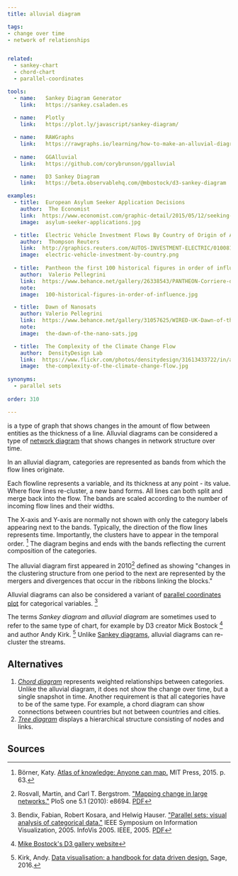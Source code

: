 ```yaml
---
title: alluvial diagram

tags:
- change over time
- network of relationships


related:
  - sankey-chart
  - chord-chart
  - parallel-coordinates

tools:
  - name:   Sankey Diagram Generator
    link:   https://sankey.csaladen.es
    
  - name:   Plotly
    link:   https://plot.ly/javascript/sankey-diagram/

  - name:   RAWGraphs
    link:   https://rawgraphs.io/learning/how-to-make-an-alluvial-diagram/
    
  - name:   GGAlluvial
    link:   https://github.com/corybrunson/ggalluvial

  - name:   D3 Sankey Diagram
    link:   https://beta.observablehq.com/@mbostock/d3-sankey-diagram 

examples:
  - title:  European Asylum Seeker Application Decisions
    author:  The Economist
    link:  https://www.economist.com/graphic-detail/2015/05/12/seeking-safety
    image:  asylum-seeker-applications.jpg

  - title:  Electric Vehicle Investment Flows By Country of Origin of Automaker
    author:  Thompson Reuters
    link:  http://graphics.reuters.com/AUTOS-INVESTMENT-ELECTRIC/010081ZB3HD/index.html
    image:  electric-vehicle-investment-by-country.png
    
  - title:  Pantheon the first 100 historical figures in order of influence
    author:  Valerio Pellegrini
    link:  https://www.behance.net/gallery/26338543/PANTHEON-Corriere-della-Sera-La-Lettura-181
    note: 
    image:  100-historical-figures-in-order-of-influence.jpg

  - title:  Dawn of Nanosats
    author: Valerio Pellegrini
    link:  https://www.behance.net/gallery/31057625/WIRED-UK-Dawn-of-the-Nanosats
    note: 
    image:  the-dawn-of-the-nano-sats.jpg

  - title:  The Complexity of the Climate Change Flow
    author:  DensityDesign Lab
    link:  https://www.flickr.com/photos/densitydesign/31613433722/in/album-72157677740884236/
    image:  the-complexity-of-the-climate-change-flow.jpg
  
synonyms:
  - parallel sets
  
order: 310

---
```


is a type of graph that shows changes in the amount of flow between entities as the thickness of a line. Alluvial diagrams can be considered a type of [network diagram](/network-diagram) that shows changes in network structure over time. 
<!--more-->


In an alluvial diagram, categories are represented as bands from which the flow lines originate. 

Each flowline represents a variable, and its thickness at any point - its value. Where flow lines re-cluster, a new band forms. All lines can both split and merge back into the flow. The bands are scaled according to the number of incoming flow lines and their widths. 
 
The X-axis and Y-axis are normally not shown with only the category labels appearing next to the bands. Typically, the direction of the flow lines represents time. Importantly, the clusters have to appear in the temporal order. [^borner]
The diagram begins and ends with the bands reflecting the current composition of the categories.
 
The alluvial diagram first appeared in 2010[^rosvall] defined as showing "changes in the clustering structure from one period to the next are represented by the mergers and divergences that occur in the ribbons linking the blocks." 

Alluvial diagrams can also be considered a variant of [parallel coordinates plot](/parallel-coordinates) for categorical variables. [^kosara]

The terms *Sankey diagram* and *alluvial diagram* are sometimes used to refer to the same type of chart, for example by D3 creator Mick Bostock [^bostock] and author Andy Kirk. [^kirk]
Unlike [Sankey diagrams](/sankey-chart), alluvial diagrams can re-cluster the streams.

## Alternatives

1. [*Chord diagram*](/chord-diagram) represents weighted relationships between categories. Unlike the alluvial diagram, it does not show the change over time, but a single snapshot in time. Another requirement is that all categories have to be of the same type. For example, a chord diagram can show connections between countries but not between countries and cities.
2. [*Tree diagram*](/tree-diagram) displays a hierarchical structure consisting of nodes and links.

## Sources
[^borner]: Börner, Katy. [Atlas of knowledge: Anyone can map.](https://books.google.com/books?id=Fe-cBwAAQBAJ) MIT Press, 2015. p. 63.
[^rosvall]: Rosvall, Martin, and Carl T. Bergstrom. ["Mapping change in large networks."](https://doi.org/10.1371/journal.pone.0008694) PloS one 5.1 (2010): e8694. [PDF](https://arxiv.org/pdf/0812.1242.pdf)
[^kosara]: Bendix, Fabian, Robert Kosara, and Helwig Hauser. ["Parallel sets: visual analysis of categorical data."](https://doi.org/10.1145/1124772.1124891) IEEE Symposium on Information Visualization, 2005. InfoVis 2005. IEEE, 2005. [PDF](https://kosara.net/papers/2005/Bendix-InfoVis-2005.pdf)
[^bostock]: [Mike Bostock's D3 gallery website](https://bost.ocks.org/mike/sankey/)
[^kirk]: Kirk, Andy. [Data visualisation: a handbook for data driven design.](https://books.google.com/books?id=wNpsDAAAQBAJ) Sage, 2016. 
